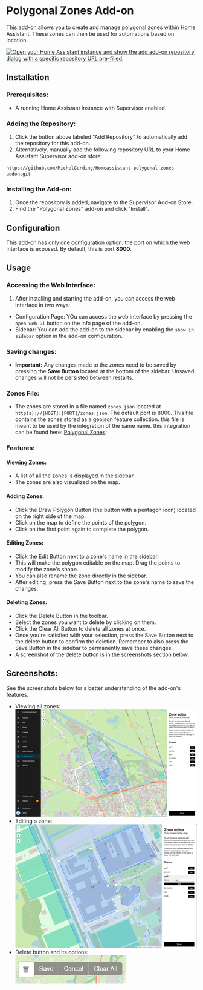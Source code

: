 # Polygonal Zones Add-on

This add-on allows you to create and manage polygonal zones within Home Assistant. These zones can then be used for
automations based on location.

[![Open your Home Assistant instance and show the add add-on repository dialog with a specific repository URL pre-filled.](https://my.home-assistant.io/badges/supervisor_add_addon_repository.svg)](https://my.home-assistant.io/redirect/supervisor_add_addon_repository/?repository_url=https%3A%2F%2Fgithub.com%2FMichelGerding%2FHomeassistant-polygonal-zones-addon.git)

## Installation

### Prerequisites:

- A running Home Assistant instance with Supervisor enabled.

### Adding the Repository:

1. Click the button above labeled "Add Repository" to automatically add the repository for this add-on.
2. Alternatively, manually add the following repository URL to your Home Assistant Supervisor add-on store:

```
https://github.com/MichelGerding/Homeassistant-polygonal-zones-addon.git
```

### Installing the Add-on:

1. Once the repository is added, navigate to the Supervisor Add-on Store.
2. Find the "Polygonal Zones" add-on and click "Install".

## Configuration

This add-on has only one configuration option: the port on which the web interface is exposed. By default, this is port
**8000**.

## Usage

### Accessing the Web Interface:

1. After installing and starting the add-on, you can access the web interface in two ways:

- Configuration Page: YOu can access the web interface by pressing the `open web ui` button on the info page of the
  add-on.
- Sidebar: You can add the add-on to the sidebar by enabling the `show in sidebar` option in the add-on configuration.

### Saving changes:

- **Important:** Any changes made to the zones need to be saved by pressing the **Save Button** located at the bottom of
  the sidebar. Unsaved changes will not be persisted between restarts.

### Zones File:

- The zones are stored in a file named `zones.json` located at `http(s)://[HOST]:[PORT]/zones.json`.
  The default port is 8000. This file contains the zones stored as a geojson feature collection. this file is meant to
  be used by the integration of the same name. this integration can be found
  here: [Polygonal Zones](https://github.com/MichelGerding/Homeassistant-polygonal-zones-integration):

### Features:
#### Viewing Zones:
- A list of all the zones is displayed in the sidebar.
- The zones are also visualized on the map.
  
#### Adding Zones:
- Click the Draw Polygon Button (the button with a pentagon icon) located on the right side of the map.
- Click on the map to define the points of the polygon.
- Click on the first point again to complete the polygon.
  
#### Editing Zones:
- Click the Edit Button next to a zone's name in the sidebar.
- This will make the polygon editable on the map. Drag the points to modify the zone's shape.
- You can also rename the zone directly in the sidebar.
- After editing, press the Save Button next to the zone's name to save the changes.

#### Deleting Zones:
- Click the Delete Button in the toolbar.
- Select the zones you want to delete by clicking on them.
- Click the Clear All Button to delete all zones at once.
- Once you're satisfied with your selection, press the Save Button next to the delete button to confirm the deletion. Remember to also press the Save Button in the sidebar to permanently save these changes.
- A screenshot of the delete button is in the screenshots section below.

## Screenshots:
See the screenshots below for a better understanding of the add-on's features.

- Viewing all zones:
![Screenshot while viewing all zones](../screenshots/screenshot-view.png)
- Editing a zone:
![Screenshot while editing a zone](../screenshots/screenshot-edit.png)
- Delete button and its options:
![Screenshot of delete button](../screenshots/screenshot-delete-button.png)

